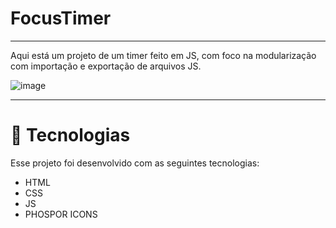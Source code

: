 # FocusTimer

---

Aqui está um projeto de um timer feito em JS, com foco na modularização com importação e exportação de arquivos JS.

![image](https://github.com/LucasSch2410/rocketseat/assets/45702317/d5206531-f45e-4484-bafb-f0494849e7c6)

--- 

# 🚀 Tecnologias
Esse projeto foi desenvolvido com as seguintes tecnologias:

- HTML
- CSS
- JS
- PHOSPOR ICONS
